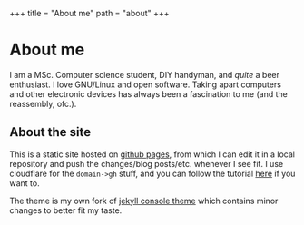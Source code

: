 +++
title = "About me"
path = "about"
+++

# About me

I am a MSc. Computer science student, DIY handyman, and _quite_ a beer
enthusiast. I love GNU/Linux and open software. Taking apart computers and other
electronic devices has always been a fascination to me (and the reassembly,
ofc.).

## About the site

This is a static site hosted on [github pages](https://pages.github.com/), from which I can edit it in
a local repository and push the changes/blog posts/etc.  whenever I see fit. I
use cloudflare for the `domain->gh` stuff, and you can follow the tutorial
[here](https://blog.cloudflare.com/secure-and-fast-github-pages-with-cloudflare/) if you want to.

The theme is my own fork of [jekyll console theme](https://github.com/b2a3e8/jekyll-theme-console) which contains minor changes to
better fit my taste.
